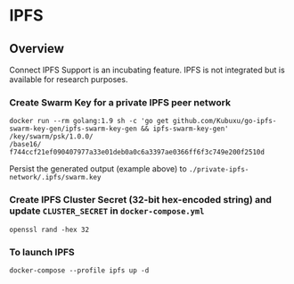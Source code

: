 # IPFS

## Overview
Connect IPFS Support is an incubating feature. IPFS is not integrated but is available for research purposes.

### Create Swarm Key for a private IPFS peer network
```shell
docker run --rm golang:1.9 sh -c 'go get github.com/Kubuxu/go-ipfs-swarm-key-gen/ipfs-swarm-key-gen && ipfs-swarm-key-gen'
/key/swarm/psk/1.0.0/
/base16/
f744ccf21ef090407977a33e01deb0a0c6a3397ae0366ff6f3c749e200f2510d
```
Persist the generated output (example above) to `./private-ipfs-network/.ipfs/swarm.key`

### Create IPFS Cluster Secret (32-bit hex-encoded string) and update `CLUSTER_SECRET` in `docker-compose.yml`
```shell
openssl rand -hex 32
```

### To launch IPFS
```
docker-compose --profile ipfs up -d
```
